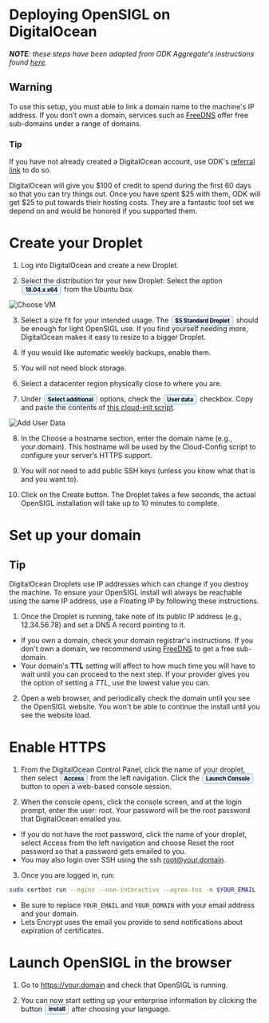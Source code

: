 <style>
  .guilabel {
    border: 1px solid #7fbbe3 !important;
    background: #e7f2fa;
    font-size: 80%;
    font-weight: 700;
    border-radius: 4px;
    padding: 2.4px 6px;
    margin: auto 2px;
    color:#001;
    white-space: nowrap;
  }

  .left40 {
    margin-left:40px
  }
</style>


# Deploying OpenSIGL on DigitalOcean

_**NOTE**: these steps have been adapted from ODK Aggregate's instructions found [here](https://docs.opendatakit.org/aggregate-digital-ocean)._

## Warning

To use this setup, you must able to link a domain name to the machine's IP address. If you don’t own a domain, services such as [FreeDNS](https://freedns.afraid.org/) offer free sub-domains under a range of domains.

### Tip
If you have not already created a DigitalOcean account, use ODK's [referral link](https://m.do.co/c/39937689124c) to do so.

DigitalOcean will give you $100 of credit to spend during the first 60 days so that you can try things out. Once you have spent $25 with them, ODK will get $25 to put towards their hosting costs.  They are a fantastic tool set we depend on and would be honored if you supported them.

# Create your Droplet

1. Log into DigitalOcean and create a new Droplet.

2. Select the distribution for your new Droplet: Select the option <span class='guilabel'>18.04.x x64</span> from the Ubuntu box.

![Choose VM](../../images/install/distribution.png)

3. Select a size fit for your intended usage. The <span class='guilabel'>$5 Standard Droplet</span> should be enough for light OpenSIGL use. If you find yourself needing more, DigitalOcean makes it easy to resize to a bigger Droplet.

4. If you would like automatic weekly backups, enable them.

5. You will not need block storage.

6. Select a datacenter region physically close to where you are.

7. Under <span class='guilabel'>Select additional</span> options, check the <span class='guilabel'>User data</span> checkbox. Copy and paste the contents of [this cloud-init script](../../cloud-init.yml).

![Add User Data](../../images/install/user-data.png)

8. In the Choose a hostname section, enter the domain name (e.g., your.domain). This hostname will be used by the Cloud-Config script to configure your server’s HTTPS support.

9. You will not need to add public SSH keys (unless you know what that is and you want to).

10. Click on the Create button. The Droplet takes a few seconds, the actual OpenSIGL installation will take up to 10 minutes to complete.

# Set up your domain
## Tip
<p>
DigitalOcean Droplets use IP addresses which can change if you destroy the machine. To ensure your OpenSIGL install will always be reachable using the same IP address, use a Floating IP by following these instructions.
</p>

1. Once the Droplet is running, take note of its public IP address (e.g., 12.34.56.78) and set a DNS A record pointing to it.
  * If you own a domain, check your domain registrar's instructions. If you don't own a domain, we recommend using [FreeDNS](https://freedns.afraid.org/)  to get a free sub-domain.
  * Your domain's __TTL__ setting will affect to how much time you will have to wait until you can proceed to the next step.  If your provider gives you the option of setting a *TTL*, use the lowest value you can.

2. Open a web browser, and periodically check the domain until you see the OpenSIGL website. You won't be able to continue the install until you see the website load.

# Enable HTTPS
1. From the DigitalOcean Control Panel, click the name of your droplet, then select <span class='guilabel'>Access</span> from the left navigation. Click the <span class='guilabel'>Launch Console</span> button to open a web-based console session.

2. When the console opens, click the console screen, and at the login prompt, enter the user: root. Your password will be the root password that DigitalOcean emailed you.
  * If you do not have the root password, click the name of your droplet, select Access from the left navigation and choose Reset the root password so that a password gets emailed to you.
  * You may also login over SSH using the ssh root@your.domain.

3. Once you are logged in, run:
  ```bash
  sudo certbot run --nginx --non-interactive --agree-tos -m $YOUR_EMAIL --redirect -d $YOUR_DOMAIN
  ```

  * Be sure to replace `YOUR_EMAIL` and `YOUR_DOMAIN` with your email address and your domain.
  * Lets Encrypt uses the email you provide to send notifications about expiration of certificates.

# Launch OpenSIGL in the browser
1. Go to https://your.domain and check that OpenSIGL is running.

2. You can now start setting up your enterprise information by clicking the button <span class='guilabel'>install</span> after choosing your language.
